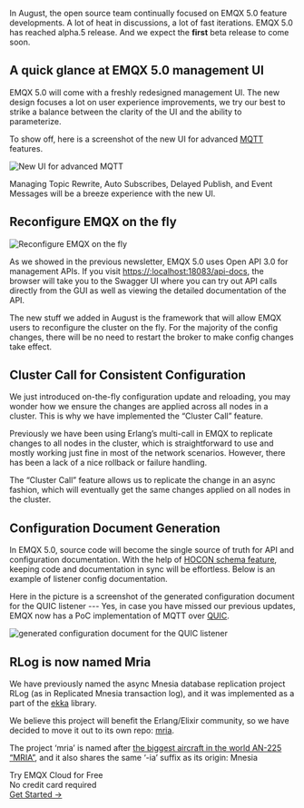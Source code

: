 In August, the open source team continually focused on EMQX 5.0 feature developments. A lot of heat in discussions, a lot of fast iterations. EMQX 5.0 has reached alpha.5 release. And we expect the **first** beta release to come soon.

## A quick glance at EMQX 5.0 management UI

EMQX 5.0 will come with a freshly redesigned management UI. The new design focuses a lot on user experience improvements, we try our best to strike a balance between the clarity of the UI and the ability to parameterize. 

To show off, here is a screenshot of the new UI for advanced [MQTT](https://www.emqx.com/en/mqtt-guide) features. 

![New UI for advanced MQTT](https://assets.emqx.com/images/e638f39e3c4875aa19bae385f0536b50.png)

Managing Topic Rewrite, Auto Subscribes, Delayed Publish, and Event Messages will be a breeze experience with the new UI.

## Reconfigure EMQX on the fly

![Reconfigure EMQX on the fly](https://assets.emqx.com/images/0a952d8445d3cc4a59d0949d67e2b011.png)

As we showed in the previous newsletter, EMQX 5.0 uses Open API 3.0 for management APIs. If you visit [https://:localhost:18083/api-docs](http://localhost:18083/api-docs), the browser will take you to the Swagger UI where you can try out API calls directly from the GUI as well as viewing the detailed documentation of the API.

The new stuff we added in August is the framework that will allow EMQX users to reconfigure the cluster on the fly. For the majority of the config changes, there will be no need to restart the broker to make config changes take effect.

 

## Cluster Call for Consistent Configuration

We just introduced on-the-fly configuration update and reloading, you may wonder how we ensure the changes are applied across all nodes in a cluster. This is why we have implemented the “Cluster Call” feature.

Previously we have been using Erlang’s multi-call in EMQX to replicate changes to all nodes in the cluster, which is straightforward to use and mostly working just fine in most of the network scenarios. However, there has been a lack of a nice rollback or failure handling.

The “Cluster Call” feature allows us to replicate the change in an async fashion, which will eventually get the same changes applied on all nodes in the cluster.

## Configuration Document Generation

In EMQX 5.0, source code will become the single source of truth for API and configuration documentation. With the help of [HOCON schema feature](https://github.com/emqx/hocon/blob/master/SCHEMA.md), keeping code and documentation in sync will be effortless. Below is an example of listener config documentation.

Here in the picture is a screenshot of the generated configuration document for the QUIC listener --- Yes, in case you have missed our previous updates, EMQX now has a PoC implementation of MQTT over [QUIC](https://datatracker.ietf.org/doc/rfc9000/).

![generated configuration document for the QUIC listener](https://assets.emqx.com/images/8e3946d74c74a232d0a06afab61800c9.png)

## RLog is now named Mria

We have previously named the async Mnesia database replication project RLog (as in Replicated Mnesia transaction log), and it was implemented as a part of the [ekka](https://github.com/emqx/ekka) library.

We believe this project will benefit the Erlang/Elixir community, so we have decided to move it out to its own repo: [mria](https://github.com/emqx/mria).

The project ‘mria’ is named after [the biggest aircraft in the world AN-225 “MRIA”](https://englishrussia.com/2011/03/17/an-225-mria-the-biggest-aircraft-in-the-world/), and it also shares the same ‘-ia’ suffix as its origin: Mnesia


<section class="promotion">
    <div>
        Try EMQX Cloud for Free
        <div class="is-size-14 is-text-normal has-text-weight-normal">No credit card required</div>
    </div>
    <a href="https://accounts.emqx.com/signup?continue=https://cloud-intl.emqx.com/console/deployments/0?oper=new" class="button is-gradient px-5">Get Started →</a >
</section>

